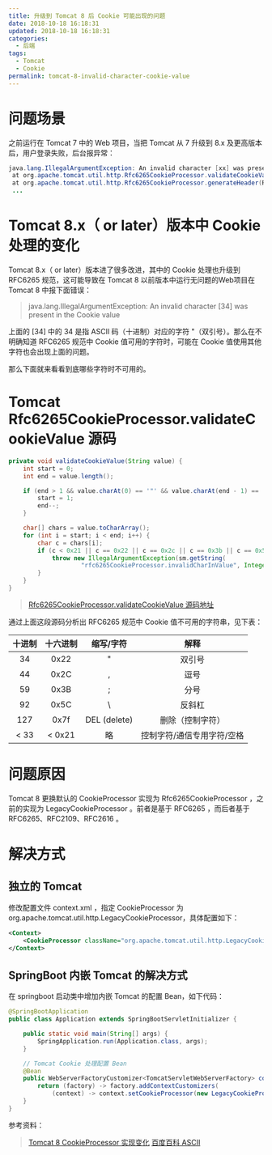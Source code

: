 ```yaml
---
title: 升级到 Tomcat 8 后 Cookie 可能出现的问题
date: 2018-10-18 16:18:31
updated: 2018-10-18 16:18:31
categories: 
  - 后端
tags:
  - Tomcat
  - Cookie
permalink: tomcat-8-invalid-character-cookie-value
---
```


# 问题场景

之前运行在 Tomcat 7 中的 Web 项目，当把 Tomcat 从 7 升级到 8.x 及更高版本后，用户登录失败，后台报异常：

``` java 
java.lang.IllegalArgumentException: An invalid character [xx] was present in the Cookie value
 at org.apache.tomcat.util.http.Rfc6265CookieProcessor.validateCookieValue(Rfc6265CookieProcessor.java:162)
 at org.apache.tomcat.util.http.Rfc6265CookieProcessor.generateHeader(Rfc6265CookieProcessor.java:111)
 ...
```

# Tomcat 8.x（ or later）版本中 Cookie 处理的变化

Tomcat 8.x（ or later）版本进了很多改进，其中的 Cookie 处理也升级到 RFC6265 规范，这可能导致在 Tomcat 8 以前版本中运行无问题的Web项目在 Tomcat 8 中报下面错误：

> java.lang.IllegalArgumentException: An invalid character [34] was present in the Cookie value

上面的 [34] 中的 34 是指 ASCII 码（十进制）对应的字符 "（双引号）。那么在不明确知道 RFC6265 规范中 Cookie 值可用的字符时，可能在 Cookie 值使用其他字符也会出现上面的问题。

那么下面就来看看到底哪些字符时不可用的。

# Tomcat Rfc6265CookieProcessor.validateCookieValue 源码

``` java 
private void validateCookieValue(String value) {
    int start = 0;
    int end = value.length();

    if (end > 1 && value.charAt(0) == '"' && value.charAt(end - 1) == '"') {
        start = 1;
        end--;
    }

    char[] chars = value.toCharArray();
    for (int i = start; i < end; i++) {
        char c = chars[i];
        if (c < 0x21 || c == 0x22 || c == 0x2c || c == 0x3b || c == 0x5c || c == 0x7f) {
            throw new IllegalArgumentException(sm.getString(
                    "rfc6265CookieProcessor.invalidCharInValue", Integer.toString(c)));
        }
    }
}
```

> [Rfc6265CookieProcessor.validateCookieValue 源码地址](http://svn.apache.org/repos/asf/tomcat/tc8.5.x/trunk/java/org/apache/tomcat/util/http/Rfc6265CookieProcessor.java)


通过上面这段源码分析出 RFC6265 规范中 Cookie 值不可用的字符串，见下表：

| 十进制 | 十六进制 |  缩写/字符   |            解释            |
| :----: | :------: | :----------: | :------------------------: |
|   34   |   0x22   |      "       |           双引号           |
|   44   |   0x2C   |      ,       |            逗号            |
|   59   |   0x3B   |      ;       |            分号            |
|   92   |   0x5C   |      \       |           反斜杠           |
|  127   |   0x7f   | DEL (delete) |      删除（控制字符）      |
|  < 33  |  < 0x21  |      略      | 控制字符/通信专用字符/空格 |


# 问题原因

Tomcat 8 更换默认的 CookieProcessor 实现为 Rfc6265CookieProcessor ，之前的实现为 LegacyCookieProcessor 。前者是基于 RFC6265 ，而后者基于 RFC6265、RFC2109、RFC2616 。

# 解决方式

## 独立的 Tomcat

修改配置文件 context.xml ，指定 CookieProcessor 为 org.apache.tomcat.util.http.LegacyCookieProcessor，具体配置如下：

``` xml
<Context>
    <CookieProcessor className="org.apache.tomcat.util.http.LegacyCookieProcessor" />
</Context>
```

## SpringBoot 内嵌 Tomcat 的解决方式

在 springboot 启动类中增加内嵌 Tomcat 的配置 Bean，如下代码：

``` Java
@SpringBootApplication
public class Application extends SpringBootServletInitializer {

    public static void main(String[] args) {
        SpringApplication.run(Application.class, args);
    }

    // Tomcat Cookie 处理配置 Bean
    @Bean
    public WebServerFactoryCustomizer<TomcatServletWebServerFactory> cookieProcessorCustomizer() {
        return (factory) -> factory.addContextCustomizers(
            (context) -> context.setCookieProcessor(new LegacyCookieProcessor()));
    }
}
```

参考资料：
> [Tomcat 8 CookieProcessor 实现变化](http://www.qingpingshan.com/rjbc/java/393606.html)
> [百度百科 ASCII ](https://baike.baidu.com/item/ASCII)
